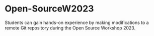 # Open-SourceW2023
Students can gain hands-on experience by making modifications to a remote Git repository during the Open Source Workshop 2023.
